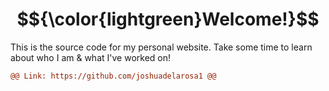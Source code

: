 # $${\color{lightgreen}Welcome!}$$

This is the source code for my personal website.
Take some time to learn about who I am & what I've worked on!

```diff
@@ Link: https://github.com/joshuadelarosa1 @@
```